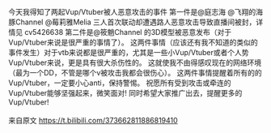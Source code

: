 今天我得知了两起Vup/Vtuber被人恶意攻击的事件
第一件是@庭志海 @飞翔的海豚Channel @莓莉雅Melia 三人首次联动却遭遇路人恶意攻击导致直播间被封，详情见 cv5426638
第二件是@筱魈Channel 的3D模型被恶意发布（对于Vup/Vtuber来说是很严重的事情了）。
这两件事情（应该还有我不知道的类似的事件发生）对于vtb来说都是很严重的，尤其是一些小Vup/Vtuber或者个人势Vup/Vtuber来说，更是具有很大杀伤性的。
这就使我不由得感叹现在的网络环境（最为一个DD，不管是哪个v被攻击我都会很伤心）。
这两件事情提醒着所有的的Vup/Vtuber，一定要小心anti，保持警惕。
祝愿所有受到攻击或牵连的Vup/Vtuber能够坚强起来，微笑面对!
同时希望大家推广出去，提醒更多的Vup/Vtuber!
<br><br>
来自原文 https://t.bilibili.com/373662811886819410

